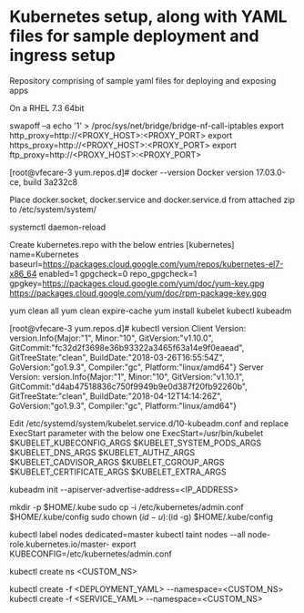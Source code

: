 # Kubernetes setup, along with YAML files for sample deployment and ingress setup

Repository comprising of sample yaml files for deploying and exposing apps

On a RHEL 7.3 64bit

swapoff –a
echo '1' > /proc/sys/net/bridge/bridge-nf-call-iptables
export http_proxy=http://<PROXY_HOST>:<PROXY_PORT>
export https_proxy=http://<PROXY_HOST>:<PROXY_PORT>
export ftp_proxy=http://<PROXY_HOST>:<PROXY_PORT>

[root@vfecare-3 yum.repos.d]# docker --version
Docker version 17.03.0-ce, build 3a232c8

Place docker.socket, docker.service and docker.service.d from attached zip to /etc/system/system/

systemctl daemon-reload

Create kubernetes.repo with the below entries
[kubernetes]
name=Kubernetes
baseurl=https://packages.cloud.google.com/yum/repos/kubernetes-el7-x86_64
enabled=1
gpgcheck=0
repo_gpgcheck=1
gpgkey=https://packages.cloud.google.com/yum/doc/yum-key.gpg
       https://packages.cloud.google.com/yum/doc/rpm-package-key.gpg

yum clean all
yum clean expire-cache
yum install kubelet kubectl kubeadm

[root@vfecare-3 yum.repos.d]# kubectl version
Client Version: version.Info{Major:"1", Minor:"10", GitVersion:"v1.10.0", GitCommit:"fc32d2f3698e36b93322a3465f63a14e9f0eaead", GitTreeState:"clean", BuildDate:"2018-03-26T16:55:54Z", GoVersion:"go1.9.3", Compiler:"gc", Platform:"linux/amd64"}
Server Version: version.Info{Major:"1", Minor:"10", GitVersion:"v1.10.1", GitCommit:"d4ab47518836c750f9949b9e0d387f20fb92260b", GitTreeState:"clean", BuildDate:"2018-04-12T14:14:26Z", GoVersion:"go1.9.3", Compiler:"gc", Platform:"linux/amd64"}
   
Edit /etc/systemd/system/kubelet.service.d/10-kubeadm.conf and replace ExecStart parameter with the below one
ExecStart=/usr/bin/kubelet $KUBELET_KUBECONFIG_ARGS $KUBELET_SYSTEM_PODS_ARGS $KUBELET_DNS_ARGS $KUBELET_AUTHZ_ARGS $KUBELET_CADVISOR_ARGS $KUBELET_CGROUP_ARGS $KUBELET_CERTIFICATE_ARGS $KUBELET_EXTRA_ARGS

kubeadm init --apiserver-advertise-address=<IP_ADDRESS>

mkdir -p $HOME/.kube
sudo cp -i /etc/kubernetes/admin.conf $HOME/.kube/config
sudo chown $(id -u):$(id -g) $HOME/.kube/config

kubectl label nodes <HOSTNAME> dedicated=master
kubectl taint nodes --all node-role.kubernetes.io/master-
export KUBECONFIG=/etc/kubernetes/admin.conf

kubectl create ns <CUSTOM_NS>

kubectl create -f <DEPLOYMENT_YAML> --namespace=<CUSTOM_NS>
kubectl create -f <SERVICE_YAML> --namespace=<CUSTOM_NS>
